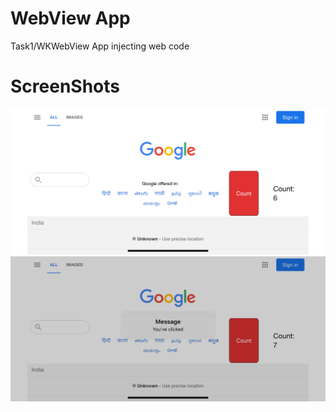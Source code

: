 # WebView App
Task1/WKWebView App injecting web code

# ScreenShots
![image](https://raw.githubusercontent.com/Arpit160399/PictoBlox/main/Simulator%20Screen%20Shot%20-%20iPhone%2011%20-%202020-10-31%20at%2014.43.44.png)
![image](https://raw.githubusercontent.com/Arpit160399/PictoBlox/main/Simulator%20Screen%20Shot%20-%20iPhone%2011%20-%202020-10-31%20at%2014.43.54.png)
